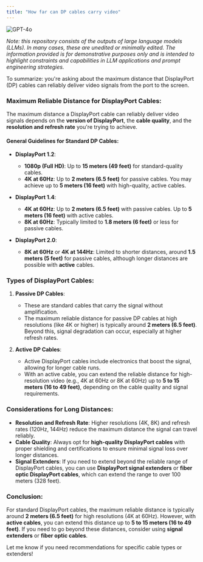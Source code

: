 ```yaml
---
title: "How far can DP cables carry video"
---
```

![GPT-4o](https://img.shields.io/badge/GPT--4o-3333FF?style=for-the-badge&logo=openai&logoColor=white)



*Note: this repository consists of the outputs of large language models (LLMs). In many cases, these are unedited or minimally edited. The information provided is for demonstrative purposes only and is intended to highlight constraints and capabilities in LLM applications and prompt engineering strategies.*


To summarize: you're asking about the maximum distance that DisplayPort (DP) cables can reliably deliver video signals from the port to the screen.

### Maximum Reliable Distance for DisplayPort Cables:
The maximum distance a DisplayPort cable can reliably deliver video signals depends on the **version of DisplayPort**, the **cable quality**, and the **resolution and refresh rate** you're trying to achieve.

#### General Guidelines for Standard DP Cables:
- **DisplayPort 1.2**:
  - **1080p (Full HD)**: Up to **15 meters (49 feet)** for standard-quality cables.
  - **4K at 60Hz**: Up to **2 meters (6.5 feet)** for passive cables. You may achieve up to **5 meters (16 feet)** with high-quality, active cables.

- **DisplayPort 1.4**:
  - **4K at 60Hz**: Up to **2 meters (6.5 feet)** with passive cables. Up to **5 meters (16 feet)** with active cables.
  - **8K at 60Hz**: Typically limited to **1.8 meters (6 feet)** or less for passive cables.

- **DisplayPort 2.0**:
  - **8K at 60Hz** or **4K at 144Hz**: Limited to shorter distances, around **1.5 meters (5 feet)** for passive cables, although longer distances are possible with **active** cables.

### Types of DisplayPort Cables:
1. **Passive DP Cables**:
   - These are standard cables that carry the signal without amplification.
   - The maximum reliable distance for passive DP cables at high resolutions (like 4K or higher) is typically around **2 meters (6.5 feet)**. Beyond this, signal degradation can occur, especially at higher refresh rates.

2. **Active DP Cables**:
   - Active DisplayPort cables include electronics that boost the signal, allowing for longer cable runs.
   - With an active cable, you can extend the reliable distance for high-resolution video (e.g., 4K at 60Hz or 8K at 60Hz) up to **5 to 15 meters (16 to 49 feet)**, depending on the cable quality and signal requirements.

### Considerations for Long Distances:
- **Resolution and Refresh Rate**: Higher resolutions (4K, 8K) and refresh rates (120Hz, 144Hz) reduce the maximum distance the signal can travel reliably.
- **Cable Quality**: Always opt for **high-quality DisplayPort cables** with proper shielding and certifications to ensure minimal signal loss over longer distances.
- **Signal Extenders**: If you need to extend beyond the reliable range of DisplayPort cables, you can use **DisplayPort signal extenders** or **fiber optic DisplayPort cables**, which can extend the range to over 100 meters (328 feet).

### Conclusion:
For standard DisplayPort cables, the maximum reliable distance is typically around **2 meters (6.5 feet)** for high resolutions (4K at 60Hz). However, with **active cables**, you can extend this distance up to **5 to 15 meters (16 to 49 feet)**. If you need to go beyond these distances, consider using **signal extenders** or **fiber optic cables**.

Let me know if you need recommendations for specific cable types or extenders!